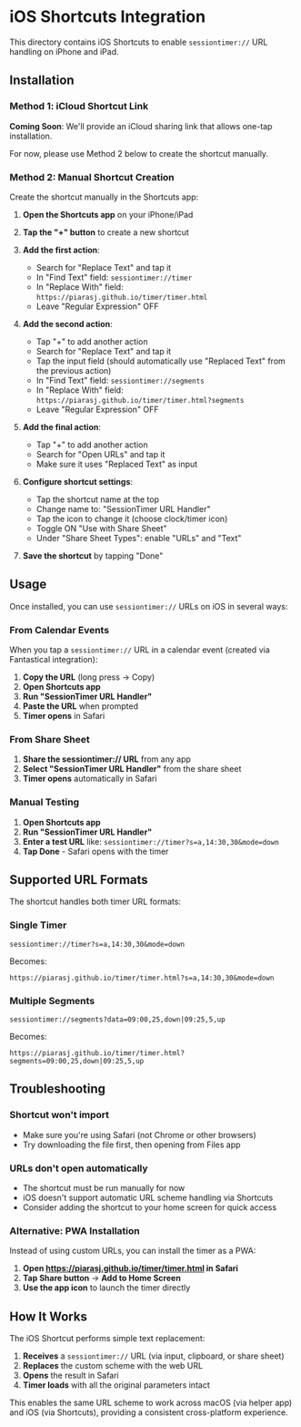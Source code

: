 # iOS Shortcuts Integration

This directory contains iOS Shortcuts to enable `sessiontimer://` URL handling on iPhone and iPad.

## Installation

### Method 1: iCloud Shortcut Link

**Coming Soon**: We'll provide an iCloud sharing link that allows one-tap installation.

For now, please use Method 2 below to create the shortcut manually.

### Method 2: Manual Shortcut Creation

Create the shortcut manually in the Shortcuts app:

1. **Open the Shortcuts app** on your iPhone/iPad

2. **Tap the "+" button** to create a new shortcut

3. **Add the first action**:
   - Search for "Replace Text" and tap it
   - In "Find Text" field: `sessiontimer://timer`
   - In "Replace With" field: `https://piarasj.github.io/timer/timer.html`
   - Leave "Regular Expression" OFF

4. **Add the second action**:
   - Tap "+" to add another action
   - Search for "Replace Text" and tap it
   - Tap the input field (should automatically use "Replaced Text" from the previous action)
   - In "Find Text" field: `sessiontimer://segments`
   - In "Replace With" field: `https://piarasj.github.io/timer/timer.html?segments`
   - Leave "Regular Expression" OFF

5. **Add the final action**:
   - Tap "+" to add another action
   - Search for "Open URLs" and tap it
   - Make sure it uses "Replaced Text" as input

6. **Configure shortcut settings**:
   - Tap the shortcut name at the top
   - Change name to: "SessionTimer URL Handler"
   - Tap the icon to change it (choose clock/timer icon)
   - Toggle ON "Use with Share Sheet"
   - Under "Share Sheet Types": enable "URLs" and "Text"

7. **Save the shortcut** by tapping "Done"

## Usage

Once installed, you can use `sessiontimer://` URLs on iOS in several ways:

### From Calendar Events

When you tap a `sessiontimer://` URL in a calendar event (created via Fantastical integration):

1. **Copy the URL** (long press → Copy)
2. **Open Shortcuts app**
3. **Run "SessionTimer URL Handler"**
4. **Paste the URL** when prompted
5. **Timer opens** in Safari

### From Share Sheet

1. **Share the sessiontimer:// URL** from any app
2. **Select "SessionTimer URL Handler"** from the share sheet
3. **Timer opens** automatically in Safari

### Manual Testing

1. **Open Shortcuts app**
2. **Run "SessionTimer URL Handler"**
3. **Enter a test URL** like: `sessiontimer://timer?s=a,14:30,30&mode=down`
4. **Tap Done** - Safari opens with the timer

## Supported URL Formats

The shortcut handles both timer URL formats:

### Single Timer
```
sessiontimer://timer?s=a,14:30,30&mode=down
```
Becomes:
```
https://piarasj.github.io/timer/timer.html?s=a,14:30,30&mode=down
```

### Multiple Segments
```
sessiontimer://segments?data=09:00,25,down|09:25,5,up
```
Becomes:
```
https://piarasj.github.io/timer/timer.html?segments=09:00,25,down|09:25,5,up
```

## Troubleshooting

### Shortcut won't import
- Make sure you're using Safari (not Chrome or other browsers)
- Try downloading the file first, then opening from Files app

### URLs don't open automatically
- The shortcut must be run manually for now
- iOS doesn't support automatic URL scheme handling via Shortcuts
- Consider adding the shortcut to your home screen for quick access

### Alternative: PWA Installation

Instead of using custom URLs, you can install the timer as a PWA:

1. **Open https://piarasj.github.io/timer/timer.html in Safari**
2. **Tap Share button** → **Add to Home Screen**
3. **Use the app icon** to launch the timer directly

## How It Works

The iOS Shortcut performs simple text replacement:

1. **Receives** a `sessiontimer://` URL (via input, clipboard, or share sheet)
2. **Replaces** the custom scheme with the web URL
3. **Opens** the result in Safari
4. **Timer loads** with all the original parameters intact

This enables the same URL scheme to work across macOS (via helper app) and iOS (via Shortcuts), providing a consistent cross-platform experience.
